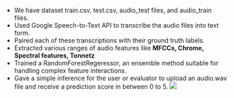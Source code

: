 - We have dataset train.csv, test.csv, audio_test files, and audio_train files.
- Used Google Speech-to-Text API to transcribe the audio files into text form.
- Paired each of these transcriptions with their ground truth labels.
- Extracted various ranges of audio features like **MFCCs, Chrome, Spectral features, Tonnetz**
- Trained a RandomForestRegeressor, an ensemble method suitable for handling complex feature interactions.
- Gave a simple inference for the user or evaluator to upload an audio.wav file and receive a prediction score in between 0 to 5.
![](results/ss1.png)

